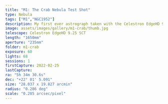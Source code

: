 ```yaml
---
title: "M1: The Crab Nebula Test Shot"
type: Nebula
tags: ["M1","NGC1952"]
description: My first ever astrograph taken with the Celestron EdgeHD 9.25 SCT.
image: assets/images/gallery/m1-crab/thumb.jpg
telescope: Celestron EdgeHD 9.25 SCT
length: "1650mm"
aperture: "235mm"
folder: m1-crab
exposure: 60
lights: 68
sessions: 1
firstCapture: 2022-02-25
lastCapture:
ra: "5h 34m 30.6s"
dec: "+22° 01' 5.091"
size: "28.037 x 19.827 arcmin"
radius: "0.286 deg"
scale: "0.285 arcsec/pixel"
---
```

